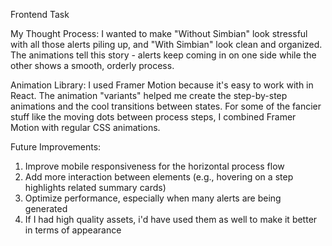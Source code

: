 Frontend Task

My Thought Process:
I wanted to make "Without Simbian" look stressful with all those alerts piling up, and "With Simbian" look clean and organized. The animations tell this story - alerts keep coming in on one side while the other shows a smooth, orderly process.

Animation Library:
I used Framer Motion because it's easy to work with in React. The animation "variants" helped me create the step-by-step animations and the cool transitions between states. For some of the fancier stuff like the moving dots between process steps, I combined Framer Motion with regular CSS animations.

Future Improvements:
1. Improve mobile responsiveness for the horizontal process flow
2. Add more interaction between elements (e.g., hovering on a step highlights related summary cards)
3. Optimize performance, especially when many alerts are being generated
4. If I had high quality assets, i'd have used them as well to make it better in terms of appearance